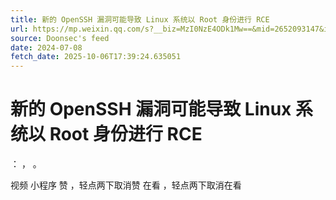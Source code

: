 ```yaml
---
title: 新的 OpenSSH 漏洞可能导致 Linux 系统以 Root 身份进行 RCE
url: https://mp.weixin.qq.com/s?__biz=MzI0NzE4ODk1Mw==&mid=2652093147&idx=2&sn=d85f43bd86138d72636fb232958b4d88
source: Doonsec's feed
date: 2024-07-08
fetch_date: 2025-10-06T17:39:24.635051
---
```


# 新的 OpenSSH 漏洞可能导致 Linux 系统以 Root 身份进行 RCE

：
，
。

视频
小程序
赞
，轻点两下取消赞
在看
，轻点两下取消在看